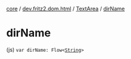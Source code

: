 [core](../../index.md) / [dev.fritz2.dom.html](../index.md) / [TextArea](index.md) / [dirName](./dir-name.md)

# dirName

(js) `var dirName: Flow<`[`String`](https://kotlinlang.org/api/latest/jvm/stdlib/kotlin/-string/index.html)`>`